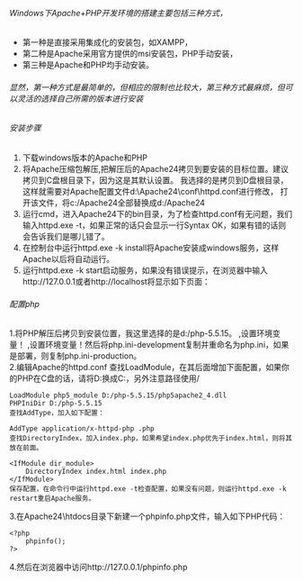 ###### Windows下Apache+PHP开发环境的搭建主要包括三种方式，
* 第一种是直接采用集成化的安装包，如XAMPP，
* 第二种是Apache采用官方提供的msi安装包，PHP手动安装，
* 第三种是Apache和PHP均手动安装。
###### 显然，第一种方式是最简单的，但相应的限制也比较大，第三种方式最麻烦，但可以灵活的选择自己所需的版本进行安装


###### 安装步骤
1. 下载windows版本的Apache和PHP
2. 将Apache压缩包解压,把解压后的Apache24拷贝到要安装的目标位置。建议拷贝到C盘根目录下，因为这是其默认设置。
   我选择的是拷贝到D盘根目录，这样就需要对Apache配置文件d:\Apache24\conf\httpd.conf进行修改，
   打开该文件，将c:/Apache24全部替换成d:/Apache24
3. 运行cmd，进入Apache24下的bin目录，为了检查httpd.conf有无问题，我们输入httpd.exe -t，如果正常的话只会显示一行Syntax OK，如果有错的话则会告诉我们是哪儿错了。
4. 在控制台中运行httpd.exe -k install将Apache安装成windows服务，这样Apache以后将自动运行。
5. 运行httpd.exe -k start启动服务，如果没有错误提示，在浏览器中输入http://127.0.0.1或者http://localhost将显示如下页面：


###### 配置php
1.将PHP解压后拷贝到安装位置，我这里选择的是d:/php-5.5.15。  ,设置环境变量！
,设置环境变量！然后将php.ini-development复制并重命名为php.ini，如果是部署，则复制php.ini-production。  
2.编辑Apache的httpd.conf 查找LoadModule，在其后面增加下面配置，如果你的PHP在C盘的话，请将D:换成C:，另外注意路径使用/  

```
LoadModule php5_module D:/php-5.5.15/php5apache2_4.dll
PHPIniDir D:/php-5.5.15
查找AddType，加入如下配置：

AddType application/x-httpd-php .php
查找DirectoryIndex，加入index.php，如果希望index.php优先于index.html，则将其放在前面。

<IfModule dir_module>
    DirectoryIndex index.html index.php
</IfModule>
保存配置，在命令行中运行httpd.exe -t检查配置，如果没有问题，则运行httpd.exe -k restart重启Apache服务。
```

3.在Apache24\htdocs目录下新建一个phpinfo.php文件，输入如下PHP代码：  

```
<?php
    phpinfo();
?>
```
4.然后在浏览器中访问http://127.0.0.1/phpinfo.php  




